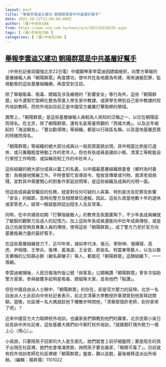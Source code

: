 ```yaml
---
layout: post
title: "舉報李雲迪又建功 朝陽群眾是中共基層好幫手"
date: 2021-10-22T11:04:04.000Z
author: (臺)中央社CNA
from: https://www.cna.com.tw/news/acn/202110220255.aspx
tags: [ (臺)中央社CNA ]
categories: [ (臺)中央社CNA ]
---
```

<!--1634900644000-->
[舉報李雲迪又建功 朝陽群眾是中共基層好幫手](https://www.cna.com.tw/news/acn/202110220255.aspx)
------

<div>
<div></div><div><p>（中央社記者邱國強北京22日電）中國鋼琴家李雲迪因嫖娼被抓，向警方舉報的基層線報人員「朝陽群眾」再度建功，使中共在各地廣為布建，用來通報犯罪、監視動態的這些基層組織網，再度受到注目。</p><p>除了舉報販毒、吸毒、嫖娼及涉及維穩的「影響安全」等行為外，這些「朝陽群眾」如今還幫忙取締化整為零進入學生家中教課，或將學生帶到自己家中教課的校外培訓教師。而校外培訓目前正是中國官方嚴厲打擊取締的領域。</p><p>實際上，「朝陽群眾」是這些基層線報人員較為人熟知的泛稱之一，以位在朝陽區而得名。在北京，除了朝陽群眾，還有名氣等量齊觀的「西城大媽」，以及近年崛起的「海淀網友」、「豐台勸導隊」等組織，都是以行政區名稱，以及當地基層民眾的特徵而得名。</p><p>「朝陽群眾」等組織的絕大部分成員以一般民眾面貌出現，其中相當比例是已退休、或只兼職輕度勞動工作的老年人。但也有些成員是諸如小販、清潔工等較能自行掌控工作時間、或採輪班制工作的中壯年人。</p><p>這些組織的絕大部分成員以義工的名義，以中國最基層組織居委會（鄉村為村委會）為根據地開展工作。平時會幫忙宣導政令、發放宣傳單或刊物、救濟老弱病殘，並對其中需要關心的對象作家庭訪問等，是這些組織及成員的光明一面。</p><p>但這些成員最受矚目的任務，就是對任何可疑的人與事、特別是涉及犯罪及影響「安全」的細節，及時向警方及相關單位通報。因此，這些久居當地數十年的退休或家管老人，經常一眼就能辨認出陌生人及反常事。</p><p>同時，在中共建政初期「打擊階級敵人」的教育及氛圍薰陶下，不少年長成員練就了敏銳的觀察力及過人的記憶力。加上這些年長成員還能向中壯年成員傳授，或是自己也接受稍具專業人員的傳授，使得這些「朝陽群眾」，成了警方乃至於官方向基層施展力量的最好幫手。</p><p>在這些基層組織發力下，近10年來，諸如李代沫、張元、寧財神、張耀揚、高虎、尹相傑、王學兵、張博、黃海波、王全安、房祖名、柯震東等藝人，以及以敢言著稱的公知薛必群（網名薛蠻子）等人，都栽在「朝陽群眾」這類組織下，一一落網。</p><p>李雲迪被捕後，人民日報海外版公號「俠客島」公開稱讚「朝陽群眾」曾多次協助警方查案，參與破獲多起明星吸毒、嫖娼等大案，並為他們「點讚」。</p><p>但在中國自由派人士眼中，「朝陽群眾」的存在，卻是官方壓力的延伸。北京一名自由派人士此前向中央社記者表示，前北京清華大學教授許章潤曾到他家拜訪閒聊。當晚，社區裡一名大媽就趁他下樓散步時問他，「清華那個許老師，到你家來了吧」？</p><p>近來中國官方大力取締校外培訓，也讓家長們領教到他們的厲害。北京民眾小吳日前告訴中央社記者，這些基層大媽們如今緊盯校外培訓，「就跟緊盯境外勢力一樣上心（用心）」。</p><p>小吳說，只要陪孩子回家的大人是生面孔，她們就會上前仔細盤問；要是陌生的孩子出現在社區裡，她們也會堆滿笑臉，詢問孩子要去誰家，「眼睛可毒了」。日前就有校外培訓老師在社區裡被「朝陽群眾」盤查，難以逃脫，最後被移送派出所偵辦。（編輯：楊昇儒）1101022</p></div>
</div>

